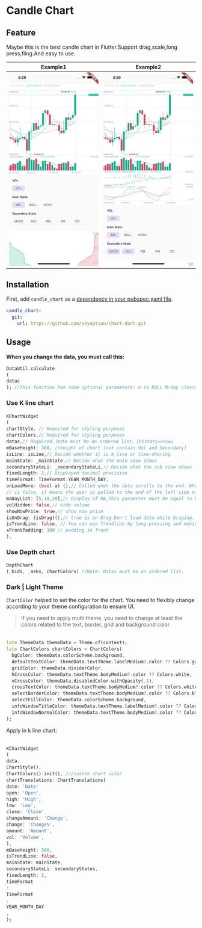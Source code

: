 # Candle Chart

## Feature


Maybe this is the best candle chart in Flutter.Support drag,scale,long press,fling.And easy to use.

|         Example1          |         Example2          |
|:-------------------------:|:-------------------------:|
| ![](assets/example_1.png) | ![](assets/example_2.png) |

## Installation

First, add `candle_chart` as
a [dependency in your pubspec.yaml file](https://flutter.dev/using-packages/).

```yaml
candle_chart:
  git:
    url: https://github.com/skyoption/chart-dart.git  
```

## Usage

**When you change the data, you must call this:**

```dart
DataUtil.calculate
(
datas
); //This function has some optional parameters: n is BOLL N-day closing price. k is BOLL param.
```

### Use K line chart

```dart
KChartWidget
(
chartStyle, // Required for styling purposes
chartColors,// Required for styling purposes
datas,// Required，Data must be an ordered list，(history=>now)
mBaseHeight: 360, //height of chart (not contain Vol and Secondary) 
isLine: isLine,// Decide whether it is k-line or time-sharing
mainState: _mainState,// Decide what the main view shows
secondaryStateLi: _secondaryStateLi,// Decide what the sub view shows
fixedLength: 2,// Displayed decimal precision
timeFormat: TimeFormat.YEAR_MONTH_DAY,
onLoadMore: (bool a) {},// Called when the data scrolls to the end. When a is true, it means the user is pulled to the end of the right side of the data. When a
// is false, it means the user is pulled to the end of the left side of the data.
maDayList: [5,10,20],// Display of MA,This parameter must be equal to DataUtil.calculate‘s maDayList
volHidden: false,// hide volume
showNowPrice: true,// show now price
isOnDrag: (isDrag){},// true is on Drag.Don't load data while Draging.
isTrendLine: false, // You can use Trendline by long-pressing and moving your finger after setting true to isTrendLine property. 
xFrontPadding: 100 // padding in front
),
```

### Use Depth chart

```dart
DepthChart
(_bids, _asks, chartColors) //Note: Datas must be an ordered list，
```

### Dark | Light Theme

`ChartColor` helped to set the color for the chart. You need to flexibly change according to your
theme configuration to ensure UI.

>
> If you need to apply multi theme, you need to change at least the colors related to the text,
> border, grid and background color
>

```dart

late ThemeData themeData = Theme.of(context);
late ChartColors chartColors = ChartColors(
  bgColor: themeData.colorScheme.background,
  defaultTextColor: themeData.textTheme.labelMedium?.color ?? Colors.grey,
  gridColor: themeData.dividerColor,
  hCrossColor: themeData.textTheme.bodyMedium?.color ?? Colors.white,
  vCrossColor: themeData.disabledColor.withOpacity(.1),
  crossTextColor: themeData.textTheme.bodyMedium?.color ?? Colors.white,
  selectBorderColor: themeData.textTheme.bodyMedium?.color ?? Colors.black54,
  selectFillColor: themeData.colorScheme.background,
  infoWindowTitleColor: themeData.textTheme.labelMedium?.color ?? Colors.grey,
  infoWindowNormalColor: themeData.textTheme.bodyMedium?.color ?? Colors.white,
);
```

Apply in k line chart:

```dart

KChartWidget
(
data,
ChartStyle(),
ChartColors().init(), ///custom chart color
chartTranslations: ChartTranslations(
date: 'Date'
open: 'Open',
high: 'High',
low: 'Low',
close: 'Close'
changeAmount: 'Change',
change: 'Change%',
amount: 'Amount',
vol: 'Volume',
),
mBaseHeight: 360,
isTrendLine: false,
mainState: mainState,
secondaryStateLi: secondaryStates,
fixedLength: 2,
timeFormat
:
TimeFormat
.
YEAR_MONTH_DAY
,
);
```

